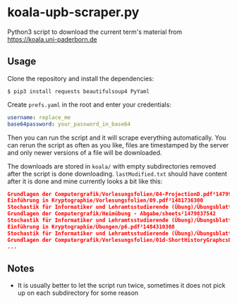 # koala-upb-scraper.py

Python3 script to download the current term's material from https://koala.uni-paderborn.de

## Usage

Clone the repository and install the dependencies:

```shell
$ pip3 install requests beautifulsoup4 PyYaml
```

Create `prefs.yaml` in the root and enter your credentials:

```yaml
username: replace_me
base64password: your_password_in_base64
```

Then you can run the script and it will scrape everything automatically.
You can rerun the script as often as you like, files are timestamped by the server and only newer versions of a file will be downloaded.

The downloads are stored in `koala/` with empty subdirectories removed after the script is done downloading.
`lastModified.txt` should have content after it is done and mine currently looks a bit like this:

```json
Grundlagen der Computergrafik/Vorlesungsfolien/04-ProjectionD.pdf²1479909553
Einführung in Kryptographie/Vorlesungsfolien/09.pdf²1481736300
Stochastik für Informatiker und Lehramtsstudierende (Übung)/Übungsblatt/Uebungsblatt09hinweise.pdf²1482342429
Grundlagen der Computergrafik/Heimübung - Abgabe/sheets²1479837542
Stochastik für Informatiker und Lehramtsstudierende (Übung)/Übungsblatt/Uebungsblatt10.pdf²1484289727
Einführung in Kryptographie/Übungen/p6.pdf²1484310308
Stochastik für Informatiker und Lehramtsstudierende (Übung)/Übungsblatt/UebungsBlatt 01.pdf²1477396612
Grundlagen der Computergrafik/Vorlesungsfolien/01d-ShortHistoryGraphcsD.pdf²1477406252
...
```

## Notes

* It is usually better to let the script run twice, sometimes it does not pick up on each subdirectory for some reason
